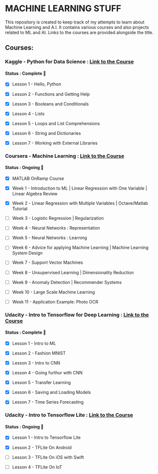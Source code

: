 # MACHINE LEARNING STUFF

This repository is created to keep track of my attempts to learn about Machine Learning and A.I. It contains various courses and also projects related to ML and AI. Links to the courses are provided alongside the title.

## Courses:

### Kaggle - Python for Data Science : [Link to the Course](https://www.kaggle.com/learn/python)
#### Status : Complete :dart:

- [x] Lesson 1 - Hello, Python
- [x] Lesson 2 - Functions and Getting Help
- [x] Lesson 3 - Booleans and Conditionals
- [x] Lesson 4 - Lists
- [x] Lesson 5 - Loops and List Comprehensions
- [x] Lesson 6 - String and Dictionaries
- [x] Lesson 7 - Working with External Libraries


### Coursera - Machine Learning : [Link to the Course](https://www.coursera.org/learn/machine-learning?utm_source=gg&utm_medium=sem&utm_content=07-StanfordML-IN&campaignid=1950458127&adgroupid=71501032500&device=c&keyword=coursera%20machine%20learning&matchtype=e&network=g&devicemodel=&adpostion=1t1&creativeid=351294671923&hide_mobile_promo&gclid=Cj0KCQiA4NTxBRDxARIsAHyp6gDFyuUJZClI9WPaYKzGUn6OfQYw1AgfMTSkeHLkb-9chkYQoyvzTpgaAh03EALw_wcB)
#### Status : Ongoing :memo:

- [x] MATLAB OnRamp Course
- [x] Week 1 - Introduction to ML | Linear Regression with One Variable | Linear Algebra Review
- [x] Week 2 - Linear Regression with Multiple Variables | Octave/Matlab Tutorial
- [ ] Week 3 - Logistic Regression | Regularization
- [ ] Week 4 - Neural Networks : Representation 
- [ ] Week 5 - Neural Networks : Learning
- [ ] Week 6 - Advice for applying Machine Learning | Machine Learning System Design
- [ ] Week 7 - Support Vector Machines
- [ ] Week 8 - Unsupervised Learning | Dimensionality Reduction
- [ ] Week 9 - Anomaly Detection | Recommender Systems
- [ ] Week 10 - Large Scale Machine Learning
- [ ] Week 11 - Application Example: Photo OCR




### Udacity - Intro to Tensorflow for Deep Learning : [Link to the Course](https://www.udacity.com/course/intro-to-tensorflow-for-deep-learning--ud187)
#### Status : Complete :dart:

- [x] Lesson 1 - Intro to ML
- [x] Lesson 2 - Fashion MNIST
- [x] Lesson 3 - Intro to CNN
- [x] Lesson 4 - Going furthur with CNN
- [x] Lesson 5 - Transfer Learning
- [x] Lesson 6 - Saving and Loading Models
- [x] Lesson 7 - Time Series Forecasting


### Udacity - Intro to Tensorflow Lite : [Link to the Course](https://www.udacity.com/course/intro-to-tensorflow-lite--ud190)
#### Status : Ongoing :memo:

- [x] Lesson 1 - Intro to Tensorflow Lite
- [x] Lesson 2 - TFLite On Android
- [ ] Lesson 3 - TFLite On iOS with Swift
- [ ] Lesson 4 - TFLite On IoT 






